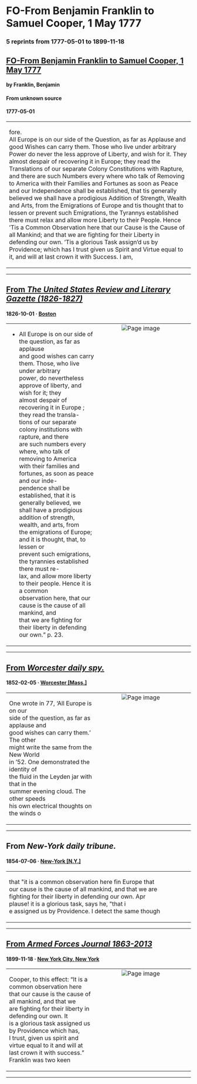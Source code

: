 
# FO-From Benjamin Franklin to Samuel Cooper, 1 May 1777

### 5 reprints from 1777-05-01 to 1899-11-18

## [FO-From Benjamin Franklin to Samuel Cooper, 1 May 1777](https://founders.archives.gov/documents/Franklin/01-24-02-0004)

#### by Franklin, Benjamin

#### From unknown source

#### 1777-05-01

<table style="width: 100%;"><tr><td style="width: 50%">

fore.  
All Europe is on our side of the Question, as far as Applause and good Wishes can carry them. Those who live under arbitrary Power do never the less approve of Liberty, and wish for it. They almost despair of recovering it in Europe; they read the Translations of our separate Colony Constitutions with Rapture, and there are such Numbers every where who talk of Removing to America with their Families and Fortunes as soon as Peace and our Independence shall be established, that tis generally believed we shall have a prodigious Addition of Strength, Wealth and Arts, from the Emigrations of Europe and tis thought that to lessen or prevent such Emigrations, the Tyrannys established there must relax and allow more Liberty to their People. Hence ’Tis a Common Observation here that our Cause is the Cause of all Mankind; and that we are fighting for their Liberty in defending our own. ’Tis a glorious Task assign’d us by Providence; which has I trust given us Spirit and Virtue equal to it, and will at last crown it with Success. I am, 
</td></tr></table>

---

## [From _The United States Review and Literary Gazette (1826-1827)_](https://archive.org/details/sim_united-states-review-and-literary-gazette_1826-10_1_1/page/n6/mode/1up?view=theater)

#### 1826-10-01 &middot; [Boston](http://dbpedia.org/resource/Boston)

<table style="width: 100%;"><tr><td style="width: 50%">

  
* All Europe is on our side of the question, as far as applause  
and good wishes can carry them. Those, who live under arbitrary  
power, do nevertheless approve of liberty, and wish for it; they  
almost despair of recovering it in Europe ; they read the transla-  
tions of our separate colony institutions with rapture, and there  
are such numbers every where, who talk of removing to America  
with their families and fortunes, as soon as peace and our inde-  
pendence shall be established, that it is generally believed, we  
shall have a prodigious addition of strength, wealth, and arts, from  
the emigrations of Europe; and it is thought, that, to lessen or  
prevent such emigrations, the tyrannies established there must re-  
lax, and allow more liberty to their people. Hence it is a common  
observation here, that our cause is the cause of all mankind, and  
that we are fighting for their liberty in defending our own.” p. 23.
</td><td style="width: 50%; max-height: 75%; margin: auto; display: block;">
<img alt="Page image" src="https://iiif.archive.org/iiif/sim_united-states-review-and-literary-gazette_1826-10_1_1&#0036;6/pct:13.481953,30.485372,65.658174,21.476064/600,/0/default.jpg"/>
</td>
</tr></table>

---

## [From _Worcester daily spy._](https://chroniclingamerica.loc.gov/lccn/sn83021205/1852-02-05/ed-1/seq-2)

#### 1852-02-05 &middot; [Worcester [Mass.]](http://dbpedia.org/resource/Worcester%2C_Massachusetts)

<table style="width: 100%;"><tr><td style="width: 50%">

  
One wrote in 77, ‘All Europe is on our  
side of the question, as far as applause and  
good wishes can carry them.’ The other  
might write the same from the New World  
in ’52. One demonstrated the identity of  
the fluid in the Leyden jar with that in the  
summer evening cloud. The other speeds  
his own electrical thoughts on the winds o
</td><td style="width: 50%; max-height: 75%; margin: auto; display: block;">
<img alt="Page image" src="https://chroniclingamerica.loc.gov/iiif/2/mb_artemis_ver01%2Fdata%2Fsn83021205%2F00517172145%2F1852020501%2F0092.jp2/pct:3.739029,52.280070,14.550251,4.508738/!600,600/0/default.jpg"/>
</td>
</tr></table>

---

## From _New-York daily tribune._

#### 1854-07-06 &middot; [New-York [N.Y.]](http://dbpedia.org/resource/New_York_City)

<table style="width: 100%;"><tr><td style="width: 50%">

  
that &quot;it is a common observation here fin Europe that  
our cause is the cause of all mankind, and that we are  
fighting for their liberty in defending our own. Apr­  
plause! it is a glorious task, says he, &quot;that i  
e assigned us by Providence. I detect the same though
</td></tr></table>

---

## [From _Armed Forces Journal 1863-2013_](https://archive.org/details/sim_armed-forces-journal_1899-11-18_37_12/page/n1/mode/1up?view=theater)

#### 1899-11-18 &middot; [New York City, New York](http://dbpedia.org/resource/New_York_City)

<table style="width: 100%;"><tr><td style="width: 50%">

  
Cooper, to this effect: “It is a common observation here  
that our cause is the cause of all mankind, and that we  
are fighting for their liberty in defending our own. It  
is a glorious task assigned us by Providence which has,  
I trust, given us spirit and virtue equal to it and will at  
last crown it with success.” Franklin was two keen 
</td><td style="width: 50%; max-height: 75%; margin: auto; display: block;">
<img alt="Page image" src="https://iiif.archive.org/iiif/sim_armed-forces-journal_1899-11-18_37_12&#0036;1/pct:36.836518,53.298246,27.813163,4.438596/600,/0/default.jpg"/>
</td>
</tr></table>

---

